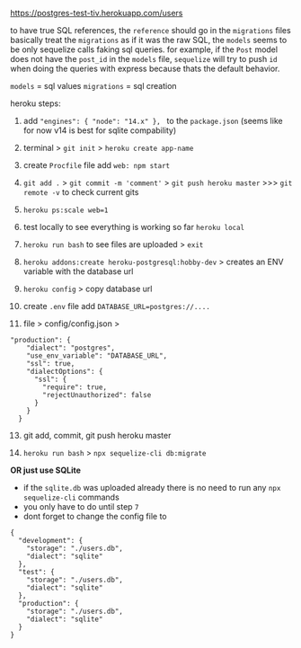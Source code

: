 https://postgres-test-tiv.herokuapp.com/users

to have true SQL references, the `reference` should go in the `migrations` files
basically treat the `migrations` as if it was the raw SQL, the `models` seems to be only sequelize calls faking sql queries. for example, if the `Post` model does not have the `post_id` in the `models` file, `sequelize` will try to push `id` when doing the queries with express because thats the default behavior.

`models` = sql values
`migrations` = sql creation

heroku steps:

1. add `"engines": { "node": "14.x" }, ` to the `package.json` (seems like for now v14 is best for sqlite compability)

2. terminal > `git init` > `heroku create app-name`

3. create `Procfile` file add `web: npm start`

4. `git add .` > `git commit -m 'comment'` > `git push heroku master` >>> `git remote -v` to check current gits

5. `heroku ps:scale web=1`

6. test locally to see everything is working so far `heroku local`

8. `heroku run bash` to see files are uploaded > `exit`

9. `heroku addons:create heroku-postgresql:hobby-dev` > creates an ENV variable with the database url

10. `heroku config` > copy database url

11. create `.env` file add `DATABASE_URL=postgres://....`

12. file > config/config.json >

```
"production": {
    "dialect": "postgres",
    "use_env_variable": "DATABASE_URL",
    "ssl": true,
    "dialectOptions": {
      "ssl": {
        "require": true,
        "rejectUnauthorized": false
      }
    }
  }
```

13. git add, commit, git push heroku master

14. `heroku run bash` > `npx sequelize-cli db:migrate`


**OR just use SQLite**

- if the `sqlite.db` was uploaded already there is no need to run any `npx sequelize-cli` commands
- you only have to do until step `7` 
- dont forget to change the config file to

```
{
  "development": {
    "storage": "./users.db",
    "dialect": "sqlite"
  },
  "test": {
    "storage": "./users.db",
    "dialect": "sqlite"
  },
  "production": {
    "storage": "./users.db",
    "dialect": "sqlite"
  }
}
```